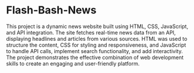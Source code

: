 # Flash-Bash-News
This project is a dynamic news website built using HTML, CSS, JavaScript, and API integration. The site fetches real-time news data from an API, displaying headlines and articles from various sources. HTML was used to structure the content, CSS for styling and responsiveness, and JavaScript to handle API calls, implement search functionality, and add interactivity. The project demonstrates the effective combination of web development skills to create an engaging and user-friendly platform.

